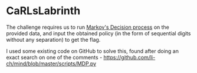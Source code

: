 # CaRLsLabrinth

The challenge requires us to run [Markov's Decision process](https://en.wikipedia.org/wiki/Markov_decision_process) on the provided data, and input the obtained policy (in the form of sequential digits without any separation) to get the flag.

I used some existing code on GitHub to solve this, found after doing an exact search on one of the comments - https://github.com/li-ch/mind/blob/master/scripts/MDP.py